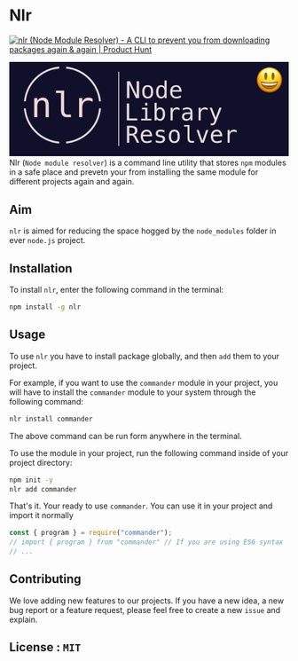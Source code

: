# Nlr

<a href="https://www.producthunt.com/posts/nlr-node-module-resolver?utm_source=badge-featured&utm_medium=badge&utm_souce=badge-nlr-node-module-resolver" target="_blank"><img src="https://api.producthunt.com/widgets/embed-image/v1/featured.svg?post_id=298323&theme=dark" alt="nlr (Node Module Resolver) - A CLI to prevent you from downloading packages again & again | Product Hunt" style="width: 250px; height: 54px;" width="250" height="54" /></a>

![Nlr Logo](/assets/nlr.png)
<br>
Nlr (`Node module resolver`) is a command line utility that stores `npm` modules in a safe place and prevetn your from installing the same module for different projects again and again.

## Aim

`nlr` is aimed for reducing the space hogged by the `node_modules` folder in ever `node.js` project.

## Installation

To install `nlr`, enter the following command in the terminal:

```bash
npm install -g nlr
```

## Usage

To use `nlr` you have to install package globally, and then `add` them to your project.

For example, if you want to use the `commander` module in your project, you will have to install the `commander` module to your system through the following command:

```bash
nlr install commander
```

The above command can be run form anywhere in the terminal.

To use the module in your project, run the following command inside of your project directory:

```bash
npm init -y
nlr add commander
```

That's it. Your ready to use `commander`. You can use it in your project and import it normally

```javascript
const { program } = require("commander");
// import { program } from "commander" // If you are using ES6 syntax
// ...
```

## Contributing

We love adding new features to our projects. If you have a new idea, a new bug report or a feature request, please feel free to create a new `issue` and explain.

## License : `MIT`
